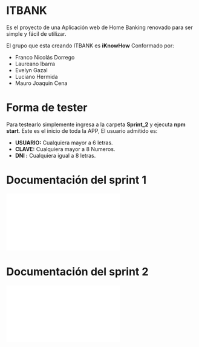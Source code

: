 ﻿# ITBANK
Es el proyecto de una Aplicación web de Home Banking renovado para ser simple y fácil de utilizar.

El grupo que esta creando ITBANK es **iKnowHow** Conformado por: 
  - Franco Nicolás Dorrego
  - Laureano Ibarra
  - Evelyn Gazal
  - Luciano Hermida
  - Mauro Joaquin Cena

# Forma de tester

Para testearlo simplemente ingresa a la carpeta **Sprint_2** y ejecuta **npm start**.
Este es el inicio de toda la APP, El usuario admitido es:

 - **USUARIO:** Cualquiera mayor a 6 letras.
 - **CLAVE:** Cualquiera mayor a 8 Numeros.
 - **DNI :** Cualquiera igual a 8 letras.


## <h1>Documentación del sprint 1</h1>

**![Documentación](./sprint_1/README.md)**

## <h1>Documentación del sprint 2</h1>

**![Documentación](./sprint_2/README.md)**